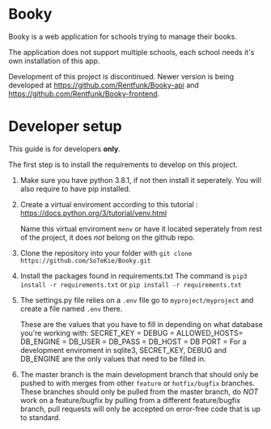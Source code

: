 # Booky
Booky is a web application for schools trying to manage their books.

The application does not support multiple schools, each school needs it's own installation of this app.

Development of this project is discontinued. Newer version is being developed at https://github.com/Rentfunk/Booky-api and https://github.com/Rentfunk/Booky-frontend.

# Developer setup

This guide is for developers **only**.

The first step is to install the requirements to develop on this project.

1.  Make sure you have python 3.8.1, if not then install it seperately.
    You will also require to have pip installed.

2.  Create a virtual enviroment according to this tutorial : https://docs.python.org/3/tutorial/venv.html
    
    Name this virtual enviroment `menv` or have it located seperately from rest of the project, it does *not* belong on the github repo.

3.  Clone the repository into your folder with `git clone https://github.com/SoTeKie/Booky.git`

4.  Install the packages found in requirements.txt
    The command is `pip3 install -r requirements.txt` or `pip install -r requirements.txt`

5.  The settings.py file relies on a `.env` file go to `myproject/myproject` and create a file named `.env` there.

    These are the values that you have to fill in depending on what database you're working with:   SECRET_KEY = 
                                                                                                    DEBUG = 
                                                                                                    ALLOWED_HOSTS= 
                                                                                                    DB_ENGINE = 
                                                                                                    DB_USER = 
                                                                                                    DB_PASS = 
                                                                                                    DB_HOST = 
                                                                                                    DB PORT = 
    For a development enviroment in sqlite3, SECRET_KEY, DEBUG and DB_ENGINE are the only values that need to be filled in.

6.  The master branch is the main development branch that should only be pushed to with merges from other `feature` or `hotfix/bugfix` branches.
    These branches should only be pulled from the master branch, do *NOT* work on a feature/bugfix by pulling from a different feature/bugfix branch,
    pull requests will only be accepted on error-free code that is up to standard.
